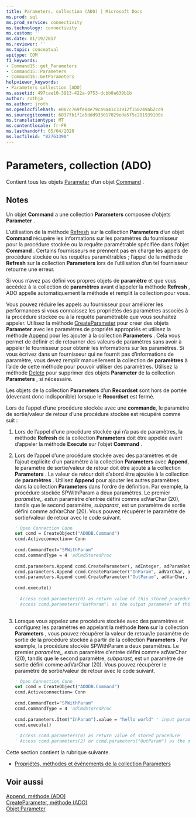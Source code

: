 ```yaml
---
title: Parameters, collection (ADO) | Microsoft Docs
ms.prod: sql
ms.prod_service: connectivity
ms.technology: connectivity
ms.custom: ''
ms.date: 01/19/2017
ms.reviewer: ''
ms.topic: conceptual
apitype: COM
f1_keywords:
- Command15::get_Parameters
- Command15::Parameters
- Command15::GetParameters
helpviewer_keywords:
- Parameters collection [ADO]
ms.assetid: 497cae10-3913-422a-9753-dcbb0a639b1b
author: rothja
ms.author: jroth
ms.openlocfilehash: e087c769fe84e79ca9a41c33912f150249ab2cd9
ms.sourcegitcommit: 6037fb1f1a5ddd933017029eda5f5c281939100c
ms.translationtype: MT
ms.contentlocale: fr-FR
ms.lasthandoff: 05/04/2020
ms.locfileid: "82763390"
---
```

# <a name="parameters-collection-ado"></a>Parameters, collection (ADO)
Contient tous les objets [Parameter](../../../ado/reference/ado-api/parameter-object.md) d’un objet [Command](../../../ado/reference/ado-api/command-object-ado.md) .  
  
## <a name="remarks"></a>Notes  
 Un objet **Command** a une collection **Parameters** composée d’objets **Parameter** .  
  
 L’utilisation de la méthode [Refresh](../../../ado/reference/ado-api/refresh-method-ado.md) sur la collection **Parameters** d’un objet **Command** récupère les informations sur les paramètres du fournisseur pour la procédure stockée ou la requête paramétrable spécifiée dans l’objet **Command** . Certains fournisseurs ne prennent pas en charge les appels de procédure stockée ou les requêtes paramétrables ; l’appel de la méthode **Refresh** sur la collection **Parameters** lors de l’utilisation d’un tel fournisseur retourne une erreur.  
  
 Si vous n’avez pas défini vos propres objets de **paramètre** et que vous accédez à la collection de **paramètres** avant d’appeler la méthode **Refresh** , ADO appelle automatiquement la méthode et remplit la collection pour vous.  
  
 Vous pouvez réduire les appels au fournisseur pour améliorer les performances si vous connaissez les propriétés des paramètres associés à la procédure stockée ou à la requête paramétrable que vous souhaitez appeler. Utilisez la méthode [CreateParameter](../../../ado/reference/ado-api/createparameter-method-ado.md) pour créer des objets **Parameter** avec les paramètres de propriété appropriés et utilisez la méthode [Append](../../../ado/reference/ado-api/append-method-ado.md) pour les ajouter à la collection **Parameters** . Cela vous permet de définir et de retourner des valeurs de paramètres sans avoir à appeler le fournisseur pour obtenir les informations sur les paramètres. Si vous écrivez dans un fournisseur qui ne fournit pas d’informations de paramètre, vous devez remplir manuellement la collection de **paramètres** à l’aide de cette méthode pour pouvoir utiliser des paramètres. Utilisez la méthode [Delete](../../../ado/reference/ado-api/delete-method-ado-parameters-collection.md) pour supprimer des objets **Parameter** de la collection **Parameters** , si nécessaire.  
  
 Les objets de la collection **Parameters** d’un **Recordset** sont hors de portée (devenant donc indisponible) lorsque le **Recordset** est fermé.  
  
 Lors de l’appel d’une procédure stockée avec une **commande**, le paramètre de sortie/valeur de retour d’une procédure stockée est récupéré comme suit :  
  
1.  Lors de l’appel d’une procédure stockée qui n’a pas de paramètres, la méthode **Refresh** de la collection **Parameters** doit être appelée avant d’appeler la méthode **Execute** sur l’objet **Command** .  
  
2.  Lors de l’appel d’une procédure stockée avec des paramètres et de l’ajout explicite d’un paramètre à la collection **Parameters** avec **Append**, le paramètre de sortie/valeur de retour doit être ajouté à la collection **Parameters** . La valeur de retour doit d’abord être ajoutée à la collection de **paramètres** . Utilisez **Append** pour ajouter les autres paramètres dans la collection **Parameters** dans l’ordre de définition. Par exemple, la procédure stockée SPWithParam a deux paramètres. Le premier *paramètre,, est*un paramètre d’entrée défini comme adVarChar (20), tandis que le second paramètre, *subparast*, est un paramètre de sortie défini comme adVarChar (20). Vous pouvez récupérer le paramètre de sortie/valeur de retour avec le code suivant.  
  
    ```vb
    ' Open Connection Conn  
    set ccmd = CreateObject("ADODB.Command")  
    ccmd.Activeconnection= Conn  
  
    ccmd.CommandText="SPWithParam"  
    ccmd.commandType = 4 'adCmdStoredProc  
  
    ccmd.parameters.Append ccmd.CreateParameter(, adInteger, adParamReturnValue, , NULL)   ' return value  
    ccmd.parameters.Append ccmd.CreateParameter("InParam", adVarChar, adParamInput, 20, "hello world")   ' input parameter  
    ccmd.parameters.Append ccmd.CreateParameter("OutParam", adVarChar, adParamOutput, 20, NULL)   ' output parameter  
  
    ccmd.execute()  
  
    ' Access ccmd.parameters(0) as return value of this stored procedure  
    ' Access ccmd.parameters("OutParam") as the output parameter of this stored procedure.  
  
    ```  
  
3.  Lorsque vous appelez une procédure stockée avec des paramètres et configurez les paramètres en appelant la méthode **Item** sur la collection **Parameters** , vous pouvez récupérer la valeur de retour/le paramètre de sortie de la procédure stockée à partir de la collection **Parameters** . Par exemple, la procédure stockée SPWithParam a deux paramètres. Le premier *paramètre,, est*un paramètre d’entrée défini comme adVarChar (20), tandis que le second paramètre, *subparast*, est un paramètre de sortie défini comme adVarChar (20). Vous pouvez récupérer le paramètre de sortie/valeur de retour avec le code suivant.  
  
    ```vb
    ' Open Connection Conn  
    set ccmd = CreateObject("ADODB.Command")  
    ccmd.Activeconnection= Conn  
  
    ccmd.CommandText="SPWithParam"  
    ccmd.commandType = 4 'adCmdStoredProc  
  
    ccmd.parameters.Item("InParam").value = "hello world" ' input parameter  
    ccmd.execute()  
  
    ' Access ccmd.parameters(0) as return value of stored procedure  
    ' Access ccmd.parameters(2) or ccmd.parameters("OutParam") as the output parameter.  
    ```  
  
 Cette section contient la rubrique suivante.  
  
-   [Propriétés, méthodes et événements de la collection Parameters](../../../ado/reference/ado-api/parameters-collection-properties-methods-and-events.md)  
  
## <a name="see-also"></a>Voir aussi  
 [Append, méthode (ADO)](../../../ado/reference/ado-api/append-method-ado.md)   
 [CreateParameter, méthode (ADO)](../../../ado/reference/ado-api/createparameter-method-ado.md)   
 [Objet Parameter](../../../ado/reference/ado-api/parameter-object.md)
